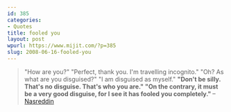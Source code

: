 ```yaml
---
id: 385
categories:
- Quotes
title: fooled you
layout: post
wpurl: https://www.mijit.com/?p=385
slug: 2008-06-16-fooled-you
---
```

<blockquote>"How are you?"
"Perfect, thank you. I'm travelling incognito."
"Oh? As what are you disguised?"
"I am disguised as myself."
<strong>"Don't be silly. That's no disguise. That's who you are."
"On the contrary, it must be a very good disguise, for I see it has fooled you completely."
</strong>–<a href="https://en.wikipedia.org/wiki/Nasreddin">Nasreddin</a></blockquote>
